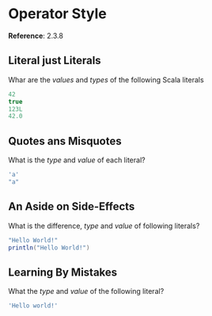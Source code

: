 # Operator Style

**Reference**: 2.3.8

## Literal just Literals

Whar are the *values* and *types* of the
following Scala literals

```scala
42
true
123L
42.0
```

## Quotes ans Misquotes

What is the *type* and *value* of each
literal?

```scala
'a'
"a"
```

## An Aside on Side-Effects

What is the difference, *type* and *value*
of following literals?

```scala
"Hello World!"
println("Hello World!")
```

## Learning By Mistakes

What the *type* and *value* of the following
literal?

```bash
'Hello world!'
```
